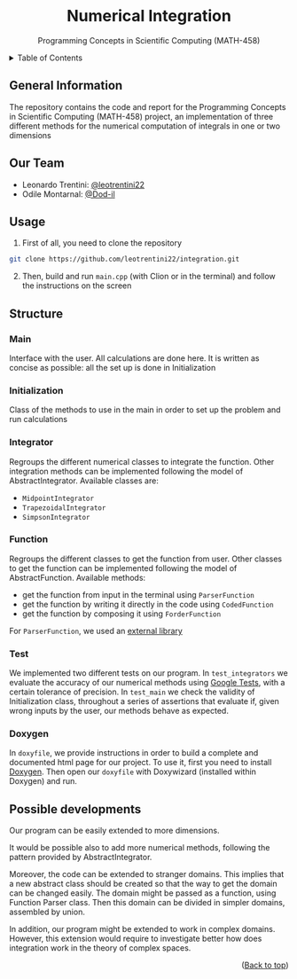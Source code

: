 <div id="top"></div>

<br />
<div align="center">
<h1 align="center">Numerical Integration</h1>
  <p align="center">
    Programming Concepts in Scientific Computing (MATH-458)
  </p>
</div>

<details>
  <summary>Table of Contents</summary>
  <ol>
    <li><a href="#General-Information">General Information</a></li>
    <li><a href="#Our-Team">Our Team</a></li>
    <li><a href="#Structure">Structure</a></li>
    <li><a href="#Usage">Usage</a></li>
  </ol>
</details>


## General Information

The repository contains the code and report for the Programming Concepts in Scientific Computing (MATH-458) project, an implementation of three different methods for the numerical computation of integrals in one or two dimensions


## Our Team

- Leonardo Trentini: [@leotrentini22](https://github.com/leotrentini22)
- Odile Montarnal: [@Dod-il](https://github.com/Dod-il)


## Usage
1. First of all, you need to clone the repository
```Bash
git clone https://github.com/leotrentini22/integration.git
```
2. Then, build and run `main.cpp` (with Clion or in the terminal) and follow the instructions on the screen



## Structure

### Main
Interface with the user. All calculations are done here. It is written as concise as possible: all the set up is done in Initialization

### Initialization
Class of the methods to use in the main in order to set up the problem and run calculations

### Integrator
Regroups the different numerical classes to integrate the function. Other integration methods can be implemented following the model of AbstractIntegrator.
Available classes are:
- `MidpointIntegrator`
- `TrapezoidalIntegrator`
- `SimpsonIntegrator`

### Function
Regroups the different classes to get the function from user. Other classes to get the function can be implemented following the model of AbstractFunction.
Available methods:
- get the function from input in the terminal using `ParserFunction`
- get the function by writing it directly in the code using `CodedFunction`
- get the function by composing it using `ForderFunction`

For `ParserFunction`, we used an [external library](http://warp.povusers.org/FunctionParser/)

### Test
We implemented two different tests on our program. 
In `test_integrators` we evaluate the accuracy of our numerical methods using [Google Tests](http://google.github.io/googletest/), with a certain tolerance of precision.
In `test_main` we check the validity of Initialization class, throughout a series of assertions that evaluate if, given wrong inputs by the user, our methods behave as expected.

### Doxygen
In `doxyfile`, we provide instructions in order to build a complete and documented html page for our project.
To use it, first you need to install [Doxygen](https://www.doxygen.nl/download.html). Then open our `doxyfile` with Doxywizard (installed within Doxygen) and run.


## Possible developments
Our program can be easily extended to more dimensions.

It would be possible also to add more numerical methods, following the pattern provided by AbstractIntegrator.

Moreover, the code can be extended to stranger domains. This implies that a new abstract class should be created so that the way to get the domain can be changed easily. The domain might be passed as a function, using Function Parser class. Then this domain can be divided in simpler domains, assembled by union.

In addition, our program might be extended to work in complex domains. However, this extension would require to investigate better how does integration work in the theory of complex spaces. 

<p align="right">(<a href="#top">Back to top</a>)</p>

